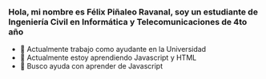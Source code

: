 ### Hola, mi nombre es Félix Piñaleo Ravanal, soy un estudiante de Ingeniería Civil en Informática y Telecomunicaciones de 4to año

- 🔭 Actualmente trabajo como ayudante en la Universidad
- 🌱 Actualmente estoy aprendiendo Javascript y HTML
- 🤔 Busco ayuda con aprender de Javascript
